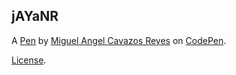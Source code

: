 jAYaNR
------


A [Pen](http://codepen.io/PapitoMaster/pen/jAYaNR) by [Miguel Angel Cavazos Reyes](http://codepen.io/PapitoMaster) on [CodePen](http://codepen.io/).

[License](http://codepen.io/PapitoMaster/pen/jAYaNR/license).